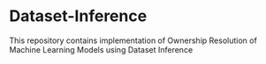 # Dataset-Inference
This repository contains implementation of Ownership Resolution of Machine Learning Models using Dataset Inference
